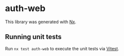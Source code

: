 # auth-web

This library was generated with [Nx](https://nx.dev).

## Running unit tests

Run `nx test auth-web` to execute the unit tests via [Vitest](https://vitest.dev/).
